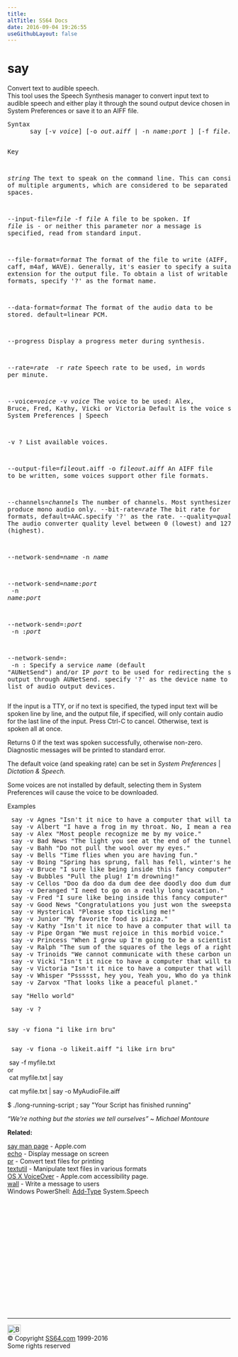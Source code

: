 ```yaml
---
title:
altTitle: SS64 Docs
date: 2016-09-04 19:26:55
useGithubLayout: false
---
```

<!-- #BeginLibraryItem "/Library/head_osx.lbi" --><!-- #EndLibraryItem --><h1>say</h1> 
<p>Convert text to audible speech.
  <br>
  This tool uses the Speech Synthesis manager to convert input text to
audible speech and either play it through the sound output device chosen in System
Preferences or save it to an AIFF file.</p>
<pre>Syntax
      say [-v <i>voice</i>] [-o <i>out.aiff</i> | -n <i>name</i>:<i>port</i> ] [-f <i>file.in</i> | <i>string</i> ...]

Key

   <i>string</i>   The text to speak on the command line.
            This can consist of multiple arguments, which are
            considered to be separated by spaces.

   --input-file=<i>file</i>
   -f <i>file</i>  A file to be spoken.
            If <i>file</i> is <i>-</i> or neither this parameter nor a message
            is specified, read from standard input.

   --file-format=<i>format</i>
            The format of the file to write (AIFF, caff, m4af, WAVE).
            Generally, it's easier to specify a suitable file extension
            for the output file. To obtain a list of writable file formats,
            specify '?' as the format name.

   --data-format=<i>format</i>
            The format of the audio data to be stored. default=linear PCM.

   --progress    Display a progress meter during synthesis.

   --rate=<i>rate
</i>   -r <i>rate</i>       Speech rate to be used, in words per minute.

   --voice=<i>voice</i>
   -v <i>voice</i>      The voice to be used: Alex, Bruce, Fred, Kathy, Vicki or Victoria
                 Default is the voice selected in System Preferences | Speech

   -v ?          List available voices.

   --output-file=<i>file</i>out.aiff
   -o <i>fileout.aiff</i>
                 An AIFF file to be written, some voices support other file formats.

   --channels=<i>channels</i>   The number of channels. Most synthesizers produce mono audio only.
   --bit-rate=<i>rate</i>       The bit rate for formats, default=AAC.specify '?' as the rate.
   --quality=<i>quality</i>     The audio converter quality level between 0 (lowest) and 127 (highest).

   --network-send=<i>name</i>
   -n <i>name</i>

   --network-send=<i>name</i>:<i>port</i><br>   -n <i>name</i>:<i>port</i>

   --network-send=:<i>port</i><br>   -n :<i>port</i>

   --network-send=:<br>   -n :          Specify a service <i>name</i> (default "AUNetSend") and/or IP <i>port</i> to be
                 used for redirecting the speech output through AUNetSend.
                 specify '?' as the device name to obtain a list of audio output devices.</pre>
<p>     If the input is a TTY, or if no text is specified, the typed input text will be spoken line by line, and the output
       file, if specified, will only contain audio for the last line of the
  input.  Press Ctrl-C to cancel. Otherwise, text is spoken all at once.</p>
<p>Returns 0 if the text was spoken successfully, otherwise non-zero.<br>
Diagnostic messages will be printed to standard error.</p>
<p>The default voice (and speaking rate) can be set in <i>System Preferences</i> | <i>Dictation &amp; Speech.</i></p>
<p>Some voices are not installed by default, selecting them in System Preferences will cause the voice to be downloaded.</p>
<p>Examples</p>
<pre> say -v Agnes "Isn't it nice to have a computer that will talk to you?"
 say -v Albert "I have a frog in my throat. No, I mean a real frog!"
 say -v Alex "Most people recognize me by my voice."
 say -v Bad News "The light you see at the end of the tunnel is the headlamp of a fast approaching train."
 say -v Bahh "Do not pull the wool over my eyes."
 say -v Bells "Time flies when you are having fun."
 say -v Boing "Spring has sprung, fall has fell, winter's here and it's colder than usual."
 say -v Bruce "I sure like being inside this fancy computer"
 say -v Bubbles "Pull the plug! I'm drowning!"
 say -v Cellos "Doo da doo da dum dee dee doodly doo dum dum dum doo da doo da doo da doo da doo da doo da doo"
 say -v Deranged "I need to go on a really long vacation."
 say -v Fred "I sure like being inside this fancy computer"
 say -v Good News "Congratulations you just won the sweepstakes and you don't have to pay income tax again."
 say -v Hysterical "Please stop tickling me!"
 say -v Junior "My favorite food is pizza."
 say -v Kathy "Isn't it nice to have a computer that will talk to you?"
 say -v Pipe Organ "We must rejoice in this morbid voice."
 say -v Princess "When I grow up I'm going to be a scientist."
 say -v Ralph "The sum of the squares of the legs of a right triangle is equal to the square of the hypotenuse."
 say -v Trinoids "We cannot communicate with these carbon units."
 say -v Vicki "Isn't it nice to have a computer that will talk to you?"
 say -v Victoria "Isn't it nice to have a computer that will talk to you?"
 say -v Whisper "Pssssst, hey you, Yeah you, Who do ya think I'm talking to, the mouse? "
 say -v Zarvox "That looks like a peaceful planet."</pre>
<pre class="code"> say "Hello world"</pre>
<pre class="code"> say -v ?

 say -v fiona "i like irn bru"</pre>
<pre class="code"> say -v fiona -o likeit.aiff "i like irn bru"</pre>
<p><span class="code"> &nbsp;say -f myfile.txt<br>
</span>or<span class="code"><br>
&nbsp;cat myfile.txt | say</span></p>
<p class="code"> &nbsp;cat myfile.txt | say -o MyAudioFile.aiff</p>
<p class="code">$ ./long-running-script ; say "Your Script has finished running"</p>
<p class="quote"><i>“We're nothing but the stories we tell ourselves” ~ Michael Montoure </i></p>
<p><b>Related:</b></p>
<p><a href="https://developer.apple.com/legacy/library/documentation/Darwin/Reference/ManPages/man1/say.1.html">say man page</a> - Apple.com<br>
<a href="echo.html">echo</a> - Display message on screen<br>
<a href="pr.html">pr</a> - Convert text files for printing<br>
<a href="textutil.html">textutil</a> - Manipulate text files in various formats<br>
<a href="http://www.apple.com/accessibility/osx/voiceover/">OS X VoiceOver</a> - Apple.com accessibility page.<br>
<a href="wall.html">wall</a> - Write a message to users<br>
Windows PowerShell: <span class="code"><a href="../ps/add-type.html#speech">Add-Type</a> System.Speech</span></p><!-- #BeginLibraryItem "/Library/foot_osx.lbi" --><p>
<!-- OSX300 -->
<ins class="adsbygoogle" style="display:inline-block;width:300px;height:250px" data-ad-client="ca-pub-6140977852749469" data-ad-slot="1823340303"></ins>
<script>
(adsbygoogle = window.adsbygoogle || []).push({});
</script></p>
<hr>
<div id="bl" class="footer"><a href="say.html#"><img src="../images/top.png" width="30" height="22" alt="Back to the Top"></a></div>
<div id="br" class="footer, tagline">© Copyright <a href="../index.html">SS64.com</a> 1999-2016<br>
Some rights reserved</div><!-- #EndLibraryItem -->
